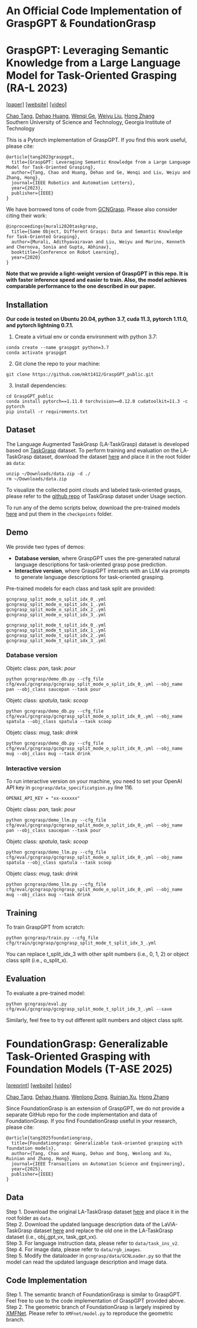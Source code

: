 # An Official Code Implementation of GraspGPT & FoundationGrasp

# GraspGPT: Leveraging Semantic Knowledge from a Large Language Model for Task-Oriented Grasping (RA-L 2023)
[[paper]](https://ieeexplore.ieee.org/abstract/document/10265134) [[website]](https://sites.google.com/view/graspgpt/home) [[video]](https://www.youtube.com/watch?v=qq0DMdHRw1E)

[Chao Tang](https://mkt1412.github.io/), [Dehao Huang](http://github.com/red0orange), [Wenqi Ge](https://github.com/Laniakea77), [Weiyu Liu](http://weiyuliu.com/), [Hong Zhang](https://faculty.sustech.edu.cn/zhangh33/en/)    
Southern University of Science and Technology, Georgia Institute of Technology  

This is a Pytorch implementation of GraspGPT. If you find this work useful, please cite:
```
@article{tang2023graspgpt,
  title={GraspGPT: Leveraging Semantic Knowledge from a Large Language Model for Task-Oriented Grasping},
  author={Tang, Chao and Huang, Dehao and Ge, Wenqi and Liu, Weiyu and Zhang, Hong},
  journal={IEEE Robotics and Automation Letters},
  year={2023},
  publisher={IEEE}
}
  ```
We have borrowed tons of code from [GCNGrasp](https://arxiv.org/abs/2011.06431). Please also consider citing their work:
```
@inproceedings{murali2020taskgrasp,
  title={Same Object, Different Grasps: Data and Semantic Knowledge for Task-Oriented Grasping},
  author={Murali, Adithyavairavan and Liu, Weiyu and Marino, Kenneth and Chernova, Sonia and Gupta, Abhinav},
  booktitle={Conference on Robot Learning},
  year={2020}
}
  ```

**Note that we provide a light-weight version of GraspGPT in this repo. It is with faster inference speed and easier to train. Also, the model achieves comparable performance to the one described in our paper.**

## Installation

**Our code is tested on Ubuntu 20.04, python 3.7, cuda 11.3, pytorch 1.11.0, and pytorch lightning 0.7.1.**

1) Create a virtual env or conda environment with python 3.7:
```shell
conda create --name graspgpt python=3.7
conda activate graspgpt
```

2) Git clone the repo to your machine:
```shell
git clone https://github.com/mkt1412/GraspGPT_public.git
```

3) Install dependencies:
```shell
cd GraspGPT_public
conda install pytorch==1.11.0 torchvision==0.12.0 cudatoolkit=11.3 -c pytorch
pip install -r requirements.txt
```

## Dataset
The Language Augmented TaskGrasp (LA-TaskGrasp) dataset is developed based on [TaskGrasp](https://arxiv.org/abs/2011.06431) dataset. To perform training and evaluation on the LA-TaskGrasp dataset, download the dataset [here](https://gatech.box.com/s/vr2gmh74thg268uay5it2t4cvig8lw50) and place it in the root folder as `data`:
```shell
unzip ~/Downloads/data.zip -d ./
rm ~/Downloads/data.zip
```

To visualize the collected point clouds and labeled task-oriented grasps, please refer to the [github repo](https://github.com/adithyamurali/TaskGrasp) of TaskGrasp dataset under Usage section.

To run any of the demo scripts below, download the pre-trained models [here](https://gatech.box.com/s/hshd95fht4q8kyz667rxyyksn2wzfzxa) and put them in the `checkpoints` folder.

## Demo 
We provide two types of demos:     
* **Database version**, where GraspGPT uses the pre-generated natural language descriptions for task-oriented grasp pose prediction.
* **Interactive version**, where GraspGPT interacts with an LLM via prompts to generate language descriptions for task-oriented grasping.      

Pre-trained models for each class and task split are provided:
```
gcngrasp_split_mode_o_split_idx_0_.yml
gcngrasp_split_mode_o_split_idx_1_.yml
gcngrasp_split_mode_o_split_idx_2_.yml
gcngrasp_split_mode_o_split_idx_3_.yml

gcngrasp_split_mode_t_split_idx_0_.yml
gcngrasp_split_mode_t_split_idx_1_.yml
gcngrasp_split_mode_t_split_idx_2_.yml
gcngrasp_split_mode_t_split_idx_3_.yml
```

### Database version
Objetc class: *pan*, task: *pour*
```shell
python gcngrasp/demo_db.py --cfg_file cfg/eval/gcngrasp/gcngrasp_split_mode_o_split_idx_0_.yml --obj_name pan --obj_class saucepan --task pour
```
Objetc class: *spatula*, task: *scoop*
```shell
python gcngrasp/demo_db.py --cfg_file cfg/eval/gcngrasp/gcngrasp_split_mode_o_split_idx_0_.yml --obj_name spatula --obj_class spatula --task scoop
```
Objetc class: *mug*, task: *drink*
```shell
python gcngrasp/demo_db.py --cfg_file cfg/eval/gcngrasp/gcngrasp_split_mode_o_split_idx_0_.yml --obj_name mug --obj_class mug --task drink
```

### Interactive version
To run interactive version on your machine, you need to set your OpenAI API key in `gcngrasp/data_specificatgion.py` line 116.
```
OPENAI_API_KEY = "xx-xxxxxx"   
```

Objetc class: *pan*, task: *pour*
```shell
python gcngrasp/demo_llm.py --cfg_file cfg/eval/gcngrasp/gcngrasp_split_mode_o_split_idx_0_.yml --obj_name pan --obj_class saucepan --task pour
```
Objetc class: *spatula*, task: *scoop*
```shell
python gcngrasp/demo_llm.py --cfg_file cfg/eval/gcngrasp/gcngrasp_split_mode_o_split_idx_0_.yml --obj_name spatula --obj_class spatula --task scoop
```
Objetc class: *mug*, task: *drink*
```shell
python gcngrasp/demo_llm.py --cfg_file cfg/eval/gcngrasp/gcngrasp_split_mode_o_split_idx_0_.yml --obj_name mug --obj_class mug --task drink
```

## Training
To train GraspGPT from scratch:
```shell
python gcngrasp/train.py --cfg_file cfg/train/gcngrasp/gcngrasp_split_mode_t_split_idx_3_.yml
```
You can replace t_split_idx_3 with other split numbers (i.e., 0, 1, 2) or object class split (i.e., o_split_x).

## Evaluation
To evaluate a pre-trained model:
```shell
python gcngrasp/eval.py cfg/eval/gcngrasp/gcngrasp_split_mode_t_split_idx_3_.yml --save
```
Similarly, feel free to try out different split numbers and object class split.

# FoundationGrasp: Generalizable Task-Oriented Grasping with Foundation Models (T-ASE 2025)
[[preprint]](https://arxiv.org/pdf/2404.10399.pdf) [[website]](https://sites.google.com/view/foundationgrasp) [[video]](https://www.youtube.com/watch?v=0AEwXl9i77o)

[Chao Tang](https://mkt1412.github.io/), [Dehao Huang](http://github.com/red0orange), [Wenlong Dong](https://scholar.google.com/citations?user=NNafpNQAAAAJ&hl=zh-CN), [Ruinian Xu](https://scholar.google.com/citations?user=qy644T4AAAAJ&hl=en), [Hong Zhang](https://faculty.sustech.edu.cn/zhangh33/en/)  

Since FoundationGrasp is an extension of GraspGPT, we do not provide a separate GitHub repo for the code implementation and data of FoundationGrasp. If you find FoundationGrasp useful in your research, please cite:
```
@article{tang2025foundationgrasp,
  title={Foundationgrasp: Generalizable task-oriented grasping with foundation models},
  author={Tang, Chao and Huang, Dehao and Dong, Wenlong and Xu, Ruinian and Zhang, Hong},
  journal={IEEE Transactions on Automation Science and Engineering},
  year={2025},
  publisher={IEEE}
}
  ```
## Data
Step 1. Download the original LA-TaskGrasp dataset [here](https://gatech.box.com/s/ddvp9co4jv462gchp38m31kb0umkt03p) and place it in the root folder as `data`.   
Step 2. Download the updated language description data of the LaViA-TaskGrasp dataset [here](https://gatech.box.com/s/aiy0ynwovlt4l0nk5pnp8v646wk2l6zt) and replace the old one in the LA-TaskGrasp dataset (i.e., obj_gpt_vx, task_gpt_vx).   
Step 3. For language instruction data, please refer to `data/task_ins_v2`.  
Step 4. For image data, please refer to `data/rgb_images`.   
Step 5. Modify the dataloader in `gcngrasp/data/GCNLoader.py` so that the model can read the updated language description and image data.  

## Code Implementation
Step 1. The semantic branch of FoundationGrasp is similar to GraspGPT. Feel free to use to the code implementation of GraspGPT provided above.  
Step 2. The geometric branch of FoundationGrasp is largely inspired by [XMFNet](https://github.com/diegovalsesia/XMFnet/tree/main). Please refer to `XMFnet/model.py` to reproduce the geometric branch.



